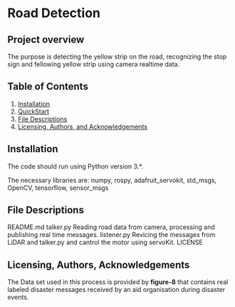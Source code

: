 
# Road Detection

## Project overview

The purpose is detecting the yellow strip on the road, recognizing the stop sign and fellowing yellow strip using camera realtime data.
## Table of Contents

1. [Installation](#installation)
2. [QuickStart](#quickstart)
3. [File Descriptions](#files)
4. [Licensing, Authors, and Acknowledgements](#licensing)

## Installation 

The code should run using Python version 3.*.

The necessary libraries are: numpy, rospy, adafruit_servokit, std_msgs, OpenCV, tensorflow, sensor_msgs

## File Descriptions

README.md
talker.py
Reading road data from camera,  processing and publishing real time messages. 
listener.py
Revicing the messages from LiDAR and talker.py and cantrol the motor using servoKit.
LICENSE

## Licensing, Authors, Acknowledgements<a name="licensing"></a>
The Data set used in this process is provided by **figure-8** that contains real labeled disaster messages received by an aid organisation during disaster events.
